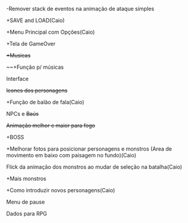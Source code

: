 -Remover stack de eventos na animação de ataque simples

+SAVE and LOAD(Caio)

+Menu Principal com Opções(Caio)

+Tela de GameOver

~~+Musicas~~

~~+Função p/ músicas

Interface

~~Icones dos personagens~~

+Função de balão de fala(Caio)

NPCs e ~~Baús~~

~~Animação melhor e maior para fogo~~

+BOSS

+Melhorar fotos para posicionar personagens e monstros (Area de movimento em baixo com paisagem no fundo)(Caio)

Flick da animação dos monstros ao mudar de seleção na batalha(Caio)

+Mais monstros

+Como introduzir novos personagens(Caio)

Menu de pause

Dados para RPG

